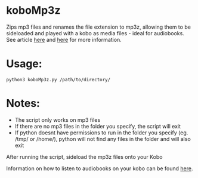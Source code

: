 # koboMp3z
Zips mp3 files and renames the file extension to mp3z, allowing them to be sideloaded and played with a kobo as media files - ideal for audiobooks. See article [here](https://goodereader.com/blog/audiobooks/you-can-now-sideload-audiobooks-on-the-kobo-sage-libra-2-and-elipsa#disqus_thread) and [here](https://blog.the-ebook-reader.com/2021/11/10/how-to-sideload-audiobooks-and-mp3s-to-kobo-ereaders/) for more information.

# Usage:
    python3 koboMp3z.py /path/to/directory/

# Notes:
- The script only works on mp3 files
- If there are no mp3 files in the folder you specify, the script will exit
- If python doesnt have permissions to run in the folder you specify (eg. /tmp/ or /home/), python will not find any files in the folder and will also exit

After running the script, sideload the mp3z files onto your Kobo

Information on how to listen to audiobooks on your kobo can be found [here](https://help.kobo.com/hc/en-us/articles/4406292712471-Listen-to-audiobooks-on-your-Kobo-eReader).
